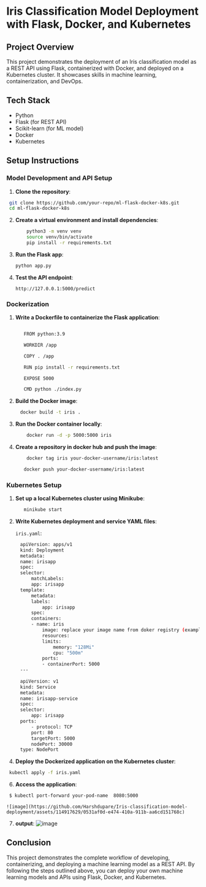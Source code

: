 Iris Classification Model Deployment with Flask, Docker, and Kubernetes
=======================================================================

Project Overview
----------------

This project demonstrates the deployment of an Iris classification model as a REST API using Flask, containerized with Docker, and deployed on a Kubernetes cluster. It showcases skills in machine learning, containerization, and DevOps.

Tech Stack
----------

-   Python
-   Flask (for REST API)
-   Scikit-learn (for ML model)
-   Docker
-   Kubernetes

Setup Instructions
------------------

### Model Development and API Setup

1.  **Clone the repository**:

   ```sh
    git clone https://github.com/your-repo/ml-flask-docker-k8s.git
    cd ml-flask-docker-k8s
   ```

2.  **Create a virtual environment and install dependencies**:

     ```sh
         python3 -m venv venv
         source venv/bin/activate
         pip install -r requirements.txt
    ```

3.  **Run the Flask app**:

    ```sh
    python app.py
    ```

5.  **Test the API endpoint**:
    ```
    http://127.0.0.1:5000/predict
    ```

### Dockerization

1.  **Write a Dockerfile to containerize the Flask application**:

     ```sh

        FROM python:3.9
    
        WORKDIR /app 
    
        COPY . /app
    
        RUN pip install -r requirements.txt
    
        EXPOSE 5000
    
        CMD python ./index.py
    ```
2.  **Build the Docker image**:

   ```sh
        docker build -t iris .
   ```
3.  **Run the Docker container locally**:

    ```sh
        docker run -d -p 5000:5000 iris
    ```
4. **Create a repository in docker hub and push the image**:
   ```sh
       docker tag iris your-docker-username/iris:latest
   ```
   ```sh
      docker push your-docker-username/iris:latest
   ```
### Kubernetes Setup

1.  **Set up a local Kubernetes cluster using Minikube**:

     ```sh
        minikube start
     ```

3.  **Write Kubernetes deployment and service YAML files**:

    `iris.yaml`:

    
   ```sh
        apiVersion: apps/v1
        kind: Deployment
        metadata:
        name: irisapp
        spec:
        selector:
            matchLabels:
            app: irisapp
        template:
            metadata:
            labels:
                app: irisapp
            spec:
            containers:
            - name: iris
                image: replace your image name from doker registry (example :->harshdupare/irisclass:v1.0)
                resources:
                limits:
                    memory: "128Mi"
                    cpu: "500m"
                ports:
                - containerPort: 5000
        ---
    
        apiVersion: v1
        kind: Service
        metadata:
        name: irisapp-service
        spec:
        selector:
            app: irisapp
        ports:
            - protocol: TCP
            port: 80
            targetPort: 5000
            nodePort: 30000
        type: NodePort
   ```

4.  **Deploy the Dockerized application on the Kubernetes cluster**:

   ```sh
    kubectl apply -f iris.yaml
   ```

6.  **Access the application**:
   ```sh
    $ kubectl port-forward your-pod-name  8080:5000
   ```
    ![image](https://github.com/Harshdupare/Iris-classification-model-deployment/assets/114917629/0531af0d-e474-410a-911b-aa6cd151768c)

7. **output**:
   ![image](https://github.com/Harshdupare/Iris-classification-model-deployment/assets/114917629/6b2afdc7-d59f-4636-8737-2fef865417ad)

   
Conclusion
----------

This project demonstrates the complete workflow of developing, containerizing, and deploying a machine learning model as a REST API. By following the steps outlined above, you can deploy your own machine learning models and APIs using Flask, Docker, and Kubernetes.

